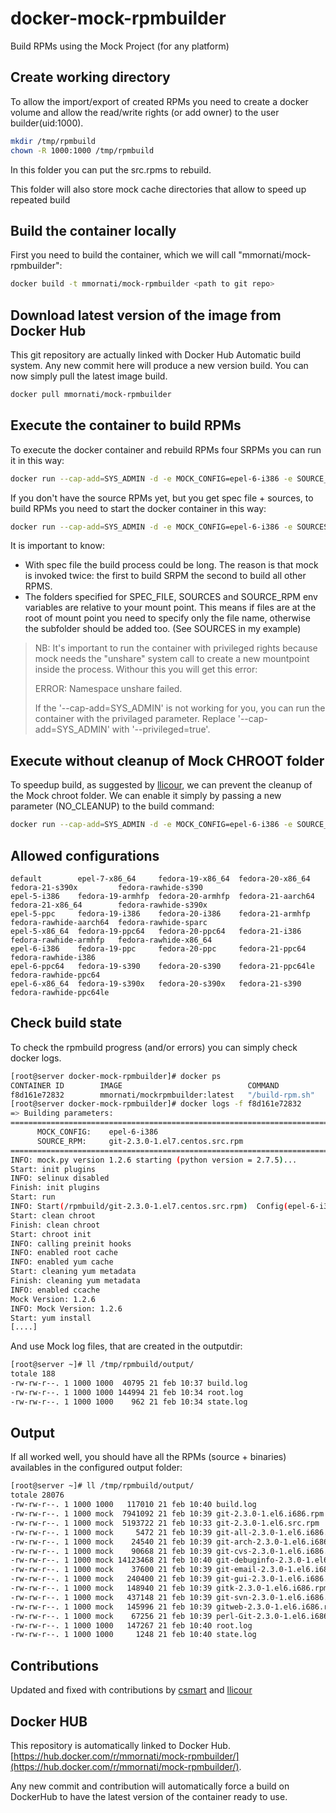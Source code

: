 # docker-mock-rpmbuilder
Build RPMs using the Mock Project (for any platform)

## Create working directory

To allow the import/export of created RPMs you need to create a docker volume and allow the read/write rights (or add owner) to the user builder(uid:1000).

```bash
mkdir /tmp/rpmbuild
chown -R 1000:1000 /tmp/rpmbuild
```
In this folder you can put the src.rpms to rebuild.

This folder will also store mock cache directories that allow to speed up repeated build

## Build the container locally

First you need to build the container, which we will call "mmornati/mock-rpmbuilder":

```bash
docker build -t mmornati/mock-rpmbuilder <path to git repo>
```

## Download latest version of the image from Docker Hub

This git repository are actually linked with Docker Hub Automatic build system. Any new commit here will produce a new version build. You can now simply pull the latest image build.

```bash
docker pull mmornati/mock-rpmbuilder
```

## Execute the container to build RPMs

To execute the docker container and rebuild RPMs four SRPMs you can run it in this way:

```bash
docker run --cap-add=SYS_ADMIN -d -e MOCK_CONFIG=epel-6-i386 -e SOURCE_RPM=git-2.3.0-1.el7.centos.src.rpm -v /tmp/rpmbuild:/rpmbuild mmornati/mockrpmbuilder
```

If you don't have the source RPMs yet, but you get spec file + sources, to build RPMs you need to start the docker container in this way:

```bash
docker run --cap-add=SYS_ADMIN -d -e MOCK_CONFIG=epel-6-i386 -e SOURCES=SOURCES/git-2.3.0.tar.gz -e SPEC_FILE=SPECS/git.spec -v /tmp/rpmbuild:/rpmbuild mmornati/mockrpmbuilder
```

It is important to know:

* With spec file the build process could be long. The reason is that mock is invoked twice: the first to build SRPM the second to build all other RPMS.
* The folders specified for SPEC_FILE, SOURCES and SOURCE_RPM env variables are relative to your mount point. This means if files are at the root of mount point you need to specify only the file name, otherwise the subfolder should be added too. (See SOURCES in my example)

> NB: It's important to run the container with privileged rights because mock needs the "unshare" system call to create a
> new mountpoint inside the process.
> Withour this you will get this error:
>
>  ERROR: Namespace unshare failed.
>
> If the '--cap-add=SYS_ADMIN' is not working for you, you can run the container with the privilaged parameter.
> Replace '--cap-add=SYS_ADMIN' with '--privileged=true'.

## Execute without cleanup of Mock CHROOT folder

To speedup build, as suggested by [llicour](https://github.com/llicour), we can prevent the cleanup of the Mock chroot folder.
We can enable it simply by passing a new parameter (NO_CLEANUP) to the build command:

```bash
docker run --cap-add=SYS_ADMIN -d -e MOCK_CONFIG=epel-6-i386 -e SOURCE_RPM=git-2.3.0-1.el7.centos.src.rpm -e NO_CLEANUP=true -v /tmp/rpmbuild:/rpmbuild mmornati/mockrpmbuilder
```

## Allowed configurations

```
default        epel-7-x86_64     fedora-19-x86_64  fedora-20-x86_64   fedora-21-s390x         fedora-rawhide-s390
epel-5-i386    fedora-19-armhfp  fedora-20-armhfp  fedora-21-aarch64  fedora-21-x86_64        fedora-rawhide-s390x
epel-5-ppc     fedora-19-i386    fedora-20-i386    fedora-21-armhfp   fedora-rawhide-aarch64  fedora-rawhide-sparc
epel-5-x86_64  fedora-19-ppc64   fedora-20-ppc64   fedora-21-i386     fedora-rawhide-armhfp   fedora-rawhide-x86_64
epel-6-i386    fedora-19-ppc     fedora-20-ppc     fedora-21-ppc64    fedora-rawhide-i386     
epel-6-ppc64   fedora-19-s390    fedora-20-s390    fedora-21-ppc64le  fedora-rawhide-ppc64    
epel-6-x86_64  fedora-19-s390x   fedora-20-s390x   fedora-21-s390     fedora-rawhide-ppc64le
```

## Check build state

To check the rpmbuild progress (and/or errors) you can simply check docker logs.

```bash
[root@server docker-mock-rpmbuilder]# docker ps
CONTAINER ID        IMAGE                            COMMAND             CREATED             STATUS              PORTS               NAMES
f8d161e72832        mmornati/mockrpmbuilder:latest   "/build-rpm.sh"     2 seconds ago       Up 1 seconds                            modest_bardeen
[root@server docker-mock-rpmbuilder]# docker logs -f f8d161e72832
=> Building parameters:
========================================================================
      MOCK_CONFIG:    epel-6-i386
      SOURCE_RPM:     git-2.3.0-1.el7.centos.src.rpm
========================================================================
INFO: mock.py version 1.2.6 starting (python version = 2.7.5)...
Start: init plugins
INFO: selinux disabled
Finish: init plugins
Start: run
INFO: Start(/rpmbuild/git-2.3.0-1.el7.centos.src.rpm)  Config(epel-6-i386)
Start: clean chroot
Finish: clean chroot
Start: chroot init
INFO: calling preinit hooks
INFO: enabled root cache
INFO: enabled yum cache
Start: cleaning yum metadata
Finish: cleaning yum metadata
INFO: enabled ccache
Mock Version: 1.2.6
INFO: Mock Version: 1.2.6
Start: yum install
[....]
```

And use Mock log files, that are created in the outputdir:

```bash
[root@server ~]# ll /tmp/rpmbuild/output/
totale 188
-rw-rw-r--. 1 1000 1000  40795 21 feb 10:37 build.log
-rw-rw-r--. 1 1000 1000 144994 21 feb 10:34 root.log
-rw-rw-r--. 1 1000 1000    962 21 feb 10:34 state.log
```

## Output

If all worked well, you should have all the RPMs (source + binaries) availables in the configured output folder:

```bash
[root@server ~]# ll /tmp/rpmbuild/output/
totale 28076
-rw-rw-r--. 1 1000 1000   117010 21 feb 10:40 build.log
-rw-rw-r--. 1 1000 mock  7941092 21 feb 10:39 git-2.3.0-1.el6.i686.rpm
-rw-rw-r--. 1 1000 mock  5193722 21 feb 10:33 git-2.3.0-1.el6.src.rpm
-rw-rw-r--. 1 1000 mock     5472 21 feb 10:39 git-all-2.3.0-1.el6.i686.rpm
-rw-rw-r--. 1 1000 mock    24540 21 feb 10:39 git-arch-2.3.0-1.el6.i686.rpm
-rw-rw-r--. 1 1000 mock    90668 21 feb 10:39 git-cvs-2.3.0-1.el6.i686.rpm
-rw-rw-r--. 1 1000 mock 14123468 21 feb 10:40 git-debuginfo-2.3.0-1.el6.i686.rpm
-rw-rw-r--. 1 1000 mock    37600 21 feb 10:39 git-email-2.3.0-1.el6.i686.rpm
-rw-rw-r--. 1 1000 mock   240400 21 feb 10:39 git-gui-2.3.0-1.el6.i686.rpm
-rw-rw-r--. 1 1000 mock   148940 21 feb 10:39 gitk-2.3.0-1.el6.i686.rpm
-rw-rw-r--. 1 1000 mock   437148 21 feb 10:39 git-svn-2.3.0-1.el6.i686.rpm
-rw-rw-r--. 1 1000 mock   145996 21 feb 10:39 gitweb-2.3.0-1.el6.i686.rpm
-rw-rw-r--. 1 1000 mock    67256 21 feb 10:39 perl-Git-2.3.0-1.el6.i686.rpm
-rw-rw-r--. 1 1000 1000   147267 21 feb 10:40 root.log
-rw-rw-r--. 1 1000 1000     1248 21 feb 10:40 state.log
```

## Contributions
Updated and fixed with contributions by [csmart](https://github.com/csmart/docker-mock-rpmbuilder/commit/c3f47343efd4484131af5fd254f3e51cb7414a78) and [llicour](https://github.com/llicour/docker-mock-rpmbuilder/commit/6a5b169860b3b42f10a7c7771d1342dd7c78359b)

## Docker HUB
This repository is automatically linked to Docker Hub. [https://hub.docker.com/r/mmornati/mock-rpmbuilder/](https://hub.docker.com/r/mmornati/mock-rpmbuilder/).

Any new commit and contribution will automatically force a build on DockerHub to have the latest version of the container ready to use.
